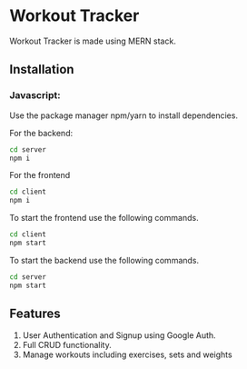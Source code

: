 # Workout Tracker

Workout Tracker is made using MERN stack.

## Installation


### Javascript:
Use the package manager npm/yarn to install dependencies.

For the backend:
```bash
cd server
npm i
```

For the frontend
```bash
cd client
npm i
```


To start the frontend use the following commands.

```bash
cd client
npm start
```

To start the backend use the following commands.

```bash
cd server
npm start
```


## Features

1) User Authentication and Signup using Google Auth.
2) Full CRUD functionality.
3) Manage workouts including exercises, sets and weights

